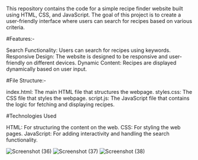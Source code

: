 This repository contains the code for a simple recipe finder website built using HTML, CSS, and JavaScript. The goal of this project is to create a user-friendly interface where users can search for recipes based on various criteria.


#Features:-

   Search Functionality: Users can search for recipes using keywords.
   Responsive Design: The website is designed to be responsive and user-friendly on different devices.
   Dynamic Content: Recipes are displayed dynamically based on user input.
   
#File Structure:-

   index.html: The main HTML file that structures the webpage.
   styles.css: The CSS file that styles the webpage.
   script.js: The JavaScript file that contains the logic for fetching and displaying recipes.
   
#Technologies Used

   HTML: For structuring the content on the web.
   CSS: For styling the web pages.
   JavaScript: For adding interactivity and handling the search functionality.



![Screenshot (36)](https://github.com/mrsraj/Recipe-Finder-Website/assets/152704061/ecb0f10c-fd5d-4e53-985a-b3d760078600)
![Screenshot (37)](https://github.com/mrsraj/Recipe-Finder-Website/assets/152704061/140d6bd2-052c-4258-81b1-c050ccd5ac30)
![Screenshot (38)](https://github.com/mrsraj/Recipe-Finder-Website/assets/152704061/69ac48fb-c75e-45ad-8691-a62a8caba69d)
